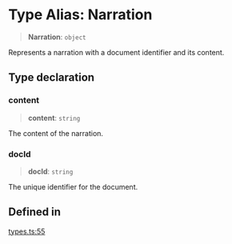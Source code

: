 # Type Alias: Narration

> **Narration**: `object`

Represents a narration with a document identifier and its content.

## Type declaration

### content

> **content**: `string`

The content of the narration.

### docId

> **docId**: `string`

The unique identifier for the document.

## Defined in

[types.ts:55](https://github.com/edspencer/narrator-ai/blob/f6b5712122157487bf68a395c25655c7779e9bca/packages/narrator-ai/src/types.ts#L55)
